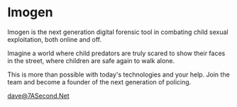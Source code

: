 # Imogen
Imogen is the next generation digital forensic tool in combating child sexual exploitation, both online and off.

Imagine a world where child predators are truly scared to show their faces in the street, where children are safe again to walk alone.

This is more than possible with today's technologies and your help. Join the team and become a founder of the next generation of policing.

dave@7ASecond.Net
